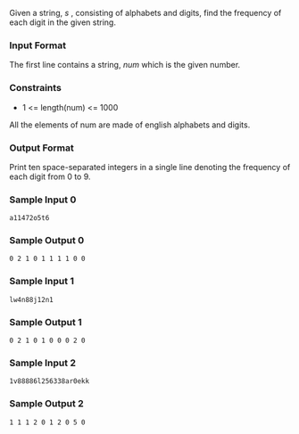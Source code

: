 Given a string, *s* , consisting of alphabets and digits, find the frequency of each digit in the given string.

### Input Format

The first line contains a string, *num*  which is the given number.

### Constraints
- 1 <= length(num) <= 1000

All the elements of num are made of english alphabets and digits.

### Output Format

Print ten space-separated integers in a single line denoting the frequency of each digit from 0 to 9.

### Sample Input 0
```
a11472o5t6
```
### Sample Output 0
```
0 2 1 0 1 1 1 1 0 0 
```
### Sample Input 1
```
lw4n88j12n1
```
### Sample Output 1
```
0 2 1 0 1 0 0 0 2 0 
```
### Sample Input 2
```
1v88886l256338ar0ekk
```
### Sample Output 2
```
1 1 1 2 0 1 2 0 5 0 
```